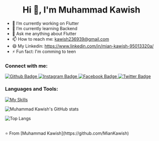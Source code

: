 <h1 align="center">Hi 👋, I'm Muhammad Kawish</h1>

- 🔭 I’m currently working on Flutter
- 🌱 I’m currently learning Backend
- 💬 Ask me anything about Flutter 
- 📫 How to reach me: kawish236939@gmail.com
- 😄 My Linkedin: https://www.linkedin.com/in/mian-kawish-95013320a/
- ⚡ Fun fact: I'm comming to teen

### Connect with me:
<div id="badges">
  <a href="https://github.com/MianKawish">
    <img src="https://img.shields.io/badge/Github-white?style=for-the-badge&logo=Github&logoColor=black" alt="Github Badge"/>
  </a>
  
   <a href="www.instagram.com">
    <img src="https://img.shields.io/badge/Instagram-purple?style=for-the-badge&logo=instagram&logoColor=white" alt="Instagram Badge"/>
  </a>
   <a href="https://www.facebook.com/kawish.kawishmajeed.9">
    <img src="https://img.shields.io/badge/Facebook-blue?style=for-the-badge&logo=facebook&logoColor=white" alt="Facebook Badge"/>
  </a>
   <a href="https://x.com/kawish581?t=SldgDlAj-qN-kACbZ2jWNA&s=09">
    <img src="https://img.shields.io/badge/Twitter-blue?style=for-the-badge&logo=twitter&logoColor=white" alt="Twitter Badge"/>
  </a>
</div>

### Languages and Tools:
[![My Skills](https://skillicons.dev/icons?i=flutter,dart,firebase,github,git,postman,figma,xd&perline=5)](https://skillicons.dev)

![Muhammad Kawish's GitHub stats](https://github-readme-stats.vercel.app/api?username=MianKawish&show_icons=true&theme=dark)

![Top Langs](https://github-readme-stats.vercel.app/api/top-langs/?username=MianKawish&theme=dark)


<br>
⭐️ From [Muhammad Kawish](https://github.com/MianKawish)
